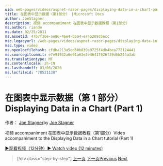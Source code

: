 ```yaml
---
uid: web-pages/videos/aspnet-razor-pages/displaying-data-in-a-chart-part-1
title: 在图表中显示数据（第1部分） |Microsoft Docs
author: JoeStagner
description: 视频 accompaniment 在图表中显示数据教程（第1部分）
ms.author: riande
ms.date: 02/25/2011
ms.assetid: 47b7f30e-ae86-46e4-b5a4-e7452093becc
msc.legacyurl: /web-pages/videos/aspnet-razor-pages/displaying-data-in-a-chart-part-1
msc.type: video
ms.openlocfilehash: cfdba213a5cd50b839e9725f4db4bea772124441
ms.sourcegitcommit: e7e91932a6e91a63e2e46417626f39d6b244a3ab
ms.translationtype: MT
ms.contentlocale: zh-CN
ms.lasthandoff: 03/06/2020
ms.locfileid: "78521138"
---
```

# <a name="displaying-data-in-a-chart-part-1"></a><span data-ttu-id="39609-103">在图表中显示数据（第 1 部分）</span><span class="sxs-lookup"><span data-stu-id="39609-103">Displaying Data in a Chart (Part 1)</span></span>

<span data-ttu-id="39609-104">作者： [Joe Stagner](https://github.com/JoeStagner)</span><span class="sxs-lookup"><span data-stu-id="39609-104">by [Joe Stagner](https://github.com/JoeStagner)</span></span>

<span data-ttu-id="39609-105">视频 accompaniment 在图表中显示数据教程（第1部分）</span><span class="sxs-lookup"><span data-stu-id="39609-105">Video accompaniment to the Displaying Data in a Chart tutorial (Part 1)</span></span>

<span data-ttu-id="39609-106">[&#9654;观看视频（12分钟）](https://channel9.msdn.com/Blogs/ASP-NET-Site-Videos/displaying-data-in-a-chart-(part-1))</span><span class="sxs-lookup"><span data-stu-id="39609-106">[&#9654; Watch video (12 minutes)](https://channel9.msdn.com/Blogs/ASP-NET-Site-Videos/displaying-data-in-a-chart-(part-1))</span></span>

> [!div class="step-by-step"]
> <span data-ttu-id="39609-107">[上一页](displaying-data-in-a-grid.md)
> [下一页](displaying-data-in-a-chart-part-2.md)</span><span class="sxs-lookup"><span data-stu-id="39609-107">[Previous](displaying-data-in-a-grid.md)
[Next](displaying-data-in-a-chart-part-2.md)</span></span>
